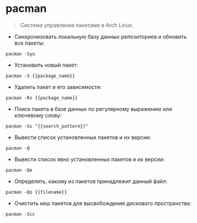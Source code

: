 # pacman

> Система управления пакетами в Arch Linux.

- Синхронизовать локальную базу данных репозиториев и обновить все пакеты:

`pacman -Syu`

- Установить новый пакет:

`pacman -S {{package_name}}`

- Удалить пакет и его зависимости:

`pacman -Rs {{package_name}}`

- Поиск пакета в базе данных по регулярному выражению или ключевому слову:

`pacman -Ss "{{search_pattern}}"`

- Вывести список установленных пакетов и их версии:

`pacman -Q`

- Вывести список явно установленных пакетов и их версии:

`pacman -Qe`

- Определить, какому из пакетов принадлежит данный файл:

`pacman -Qo {{filename}}`

- Очистить кеш пакетов для высвобождения дискового пространства:

`pacman -Scc`
